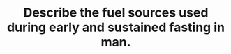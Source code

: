 ---
title: "Describe the fuel sources used during early and sustained fasting in man."
entityType: SAQ
exam: PEX
college: ANZCA
year: 2001
sitting: B
question: 3
passRate: 51
EC_expectedDomains:
- "The main points expected for a pass included a definition of early and sustained fasting. A wide range of definitions was accepted so long as early fasting was considered less than 24h. A brief description of the conversion of liver glycogen stores to glucose during early fasting was required as was the importance of glucose as a source of energy. Similarly, a brief description of the role of gluconeogenesis, lipolysis, and the production of ketone bodies during sustained fasting was expected. The fuel sources could be considered as either the substrates (ie glycogen, protein and fat), or their breakdown products (ie glucose, amino acids, free fatty acids, glycerol, and ketone bodies). The reliance of the brain on glucose or ketone bodies was considered core knowledge."
EC_extraCredit:
- "Additional marks were awarded for (1) providing quantitative information, (2) a description of the Cori and alanine cycles, (3) the fuel sources used by individual organs (eg brain, heart, muscle etc), (4) the initial sparing of protein during sustained fasting (due to preferential breakdown of triglycerides), and (5) the time course of changes in fuel utilisation. Candidates who mentioned the continued absorption of food remaining in the gut during early fasting received credit."
EC_errorsCommon:
- "Common mistakes were to consider ATP or creatine phosphate as 'fuel' sources, to discuss the effects of water deprivation (while the question asked for a description of fuel sources), or to consider other aspects of starvation. Common omissions were to overlook the importance of glucose, especially in early fasting, and free fatty acids in sustained fasting."
---